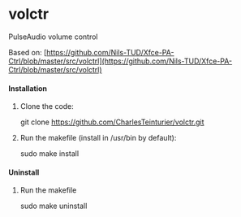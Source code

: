 volctr
======

PulseAudio volume control

Based on:
 [https://github.com/Nils-TUD/Xfce-PA-Ctrl/blob/master/src/volctrl](https://github.com/Nils-TUD/Xfce-PA-Ctrl/blob/master/src/volctrl)

#### Installation

1. Clone the code:

	git clone https://github.com/CharlesTeinturier/volctr.git

2. Run the makefile (install in /usr/bin by default):

	sudo make install

#### Uninstall

1. Run the makefile
	
	sudo make uninstall
